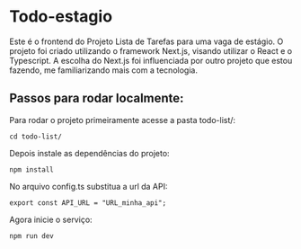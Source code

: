 # Todo-estagio

Este é o frontend do Projeto Lista de Tarefas para uma vaga de estágio. O projeto foi criado utilizando o framework Next.js, visando utilizar o React e o Typescript. A escolha do Next.js foi influenciada por outro projeto que estou fazendo, me familiarizando mais com a tecnologia.

## Passos para rodar localmente:

Para rodar o projeto primeiramente acesse a pasta todo-list/:
```
cd todo-list/
```

Depois instale as dependências do projeto:
```
npm install
```

No arquivo config.ts substitua a url da API:
```
export const API_URL = "URL_minha_api";
```

Agora inicie o serviço:
```
npm run dev
```
